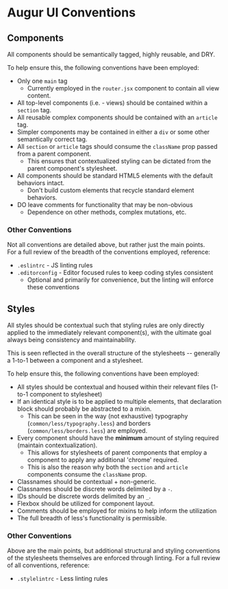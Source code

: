 # Augur UI Conventions
## Components
All components should be semantically tagged, highly reusable, and DRY.

To help ensure this, the following conventions have been employed:
* Only one `main` tag
  * Currently employed in the `router.jsx` component to contain all view content.
* All top-level components (i.e. - views) should be contained within a `section` tag.
* All reusable complex components should be contained with an `article` tag.
* Simpler components may be contained in either a `div` or some other semantically correct tag.
* All `section` or `article` tags should consume the `className` prop passed from a parent component.
  * This ensures that contextualized styling can be dictated from the parent component's stylesheet.
* All components should be standard HTML5 elements with the default behaviors intact.
  * Don't build custom elements that recycle standard element behaviors.
* DO leave comments for functionality that may be non-obvious
  * Dependence on other methods, complex mutations, etc.

### Other Conventions    
Not all conventions are detailed above, but rather just the main points.  
For a full review of the breadth of the conventions employed, reference:

* `.eslintrc` - JS linting rules
* `.editorconfig` - Editor focused rules to keep coding styles consistent
  * Optional and primarily for convenience, but the linting will enforce these conventions


## Styles
All styles should be contextual such that styling rules are only directly applied to the immediately relevant component(s), with the ultimate goal always being consistency and maintainability.

This is seen reflected in the overall structure of the stylesheets -- generally a 1-to-1 between a component and a stylesheet.

To help ensure this, the following conventions have been employed:
* All styles should be contextual and housed within their relevant files (1-to-1 component to stylesheet)
* If an identical style is to be applied to multiple elements, that declaration block should probably be abstracted to a mixin.
  * This can be seen in the way (not exhaustive) typography (`common/less/typography.less`) and borders (`common/less/borders.less`) are employed.
* Every component should have the **minimum** amount of styling required (maintain contextualization).
   * This allows for stylesheets of parent components that employ a component to apply any additional 'chrome' required.
   * This is also the reason why both the `section` and `article` components consume the `className` prop.
* Classnames should be contextual + non-generic.
* Classnames should be discrete words delimited by a `-`.
* IDs should be discrete words delimited by an `_`.
* Flexbox should be utilized for component layout.
* Comments should be employed for mixins to help inform the utilization
* The full breadth of less's functionality is permissible.

### Other Conventions
Above are the main points, but additional structural and styling conventions of the stylesheets themselves are enforced through linting.
For a full review of all conventions, reference:

* `.stylelintrc` - Less linting rules
